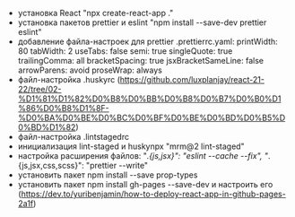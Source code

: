 - установка React "npx create-react-app ."
- установка пакетов prettier и eslint "npm install --save-dev prettier eslint"
- добавление файла-настроек для prettier .prettierrc.yaml: printWidth: 80
  tabWidth: 2 useTabs: false semi: true singleQuote: true trailingComma: all
  bracketSpacing: true jsxBracketSameLine: false arrowParens: avoid proseWrap:
  always
- файл-настройка .huskyrc
  (https://github.com/luxplanjay/react-21-22/tree/02-%D1%81%D1%82%D0%B8%D0%BB%D0%B8%D0%B7%D0%B0%D1%86%D0%B8%D1%8F-%D0%BA%D0%BE%D0%BC%D0%BF%D0%BE%D0%BD%D0%B5%D0%BD%D1%82)
- файл-настройка .lintstagedrc
- инициализация lint-staged и huskynpx "mrm@2 lint-staged"
- настройка расширения файлов: "_.{js,jsx}": "eslint --cache --fix",
  "_.{js,jsx,css,scss}": "prettier --write"
- установить пакет npm install --save prop-types
- установить пакет npm install gh-pages --save-dev и настроить его
  (https://dev.to/yuribenjamin/how-to-deploy-react-app-in-github-pages-2a1f)
